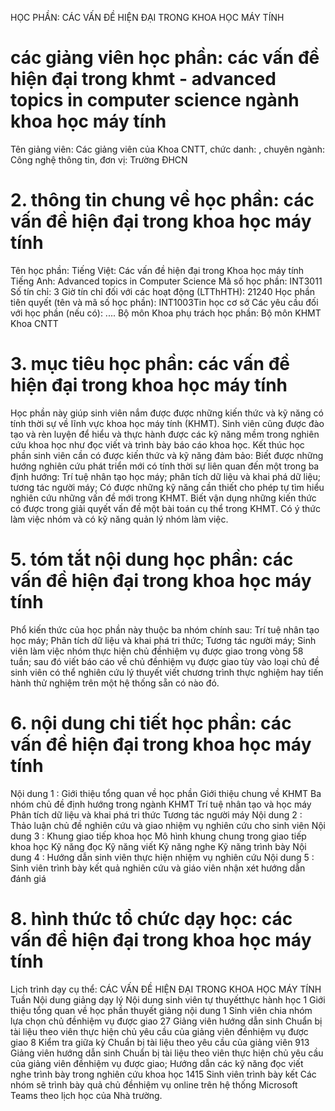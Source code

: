 HỌC PHẦN: CÁC VẤN ĐỀ HIỆN ĐẠI TRONG KHOA HỌC MÁY TÍNH
# các giảng viên học phần: các vấn đề hiện đại trong khmt - advanced topics in computer science ngành khoa học máy tính
Tên giảng viên: Các giảng viên của Khoa CNTT, chức danh: , chuyên ngành: Công nghệ thông tin, đơn vị: Trường ĐHCN
# 2. thông tin chung về học phần: các vấn đề hiện đại trong khoa học máy tính 
Tên học phần:
Tiếng Việt: Các vấn đề hiện đại trong Khoa học máy tính Tiếng Anh: Advanced topics in Computer Science
Mã số học phần: INT3011 Số tín chỉ: 3 Giờ tín chỉ đối với các hoạt động (LTThHTH): 21240 Học phần tiên quyết (tên và mã số học phần): INT1003Tin học cơ sở Các yêu cầu đối với học phần (nếu có): \.... Bộ môn Khoa phụ trách học phần: Bộ môn KHMT Khoa CNTT
# 3. mục tiêu học phần: các vấn đề hiện đại trong khoa học máy tính
Học phần này giúp sinh viên nắm được được những kiến thức và kỹ năng có tính thời sự về lĩnh vực khoa học máy tính (KHMT). Sinh viên cũng được đào tạo và rèn luyện để hiểu và thực hành được các kỹ năng mềm trong nghiên cứu khoa học như đọc viết và trình bày báo cáo khoa học. Kết thúc học phần sinh viên cần có được kiến thức và kỹ năng đảm bảo: Biết được những hướng nghiên cứu phát triển mới có tính thời sự liên quan đến một trong ba định hướng: Trí tuệ nhân tạo học máy; phân tích dữ liệu và khai phá dữ liệu; tương tác người máy; Có được những kỹ năng cần thiết cho phép tự tìm hiểu nghiên cứu những vấn đề mới trong KHMT. Biết vận dụng những kiến thức có được trong giải quyết vấn đề một bài toán cụ thể trong KHMT. Có ý thức làm việc nhóm và có kỹ năng quản lý nhóm làm việc.
# 5. tóm tắt nội dung học phần: các vấn đề hiện đại trong khoa học máy tính 
Phổ kiến thức của học phần này thuộc ba nhóm chính sau: Trí tuệ nhân tạo học máy; Phân tích dữ liệu và khai phá tri thức; Tương tác người máy; Sinh viên làm việc nhóm thực hiện chủ đềnhiệm vụ được giao trong vòng 58 tuần; sau đó viết báo cáo về chủ đềnhiệm vụ được giao tùy vào loại chủ đề sinh viên có thể nghiên cứu lý thuyết viết chương trình thực nghiệm hay tiến hành thử nghiệm trên một hệ thống sẵn có nào đó.
# 6. nội dung chi tiết học phần: các vấn đề hiện đại trong khoa học máy tính
Nội dung 1 : Giới thiệu tổng quan về học phần Giới thiệu chung về KHMT Ba nhóm chủ đề định hướng trong ngành KHMT Trí tuệ nhân tạo và học máy Phân tích dữ liệu và khai phá tri thức Tương tác người máy
Nội dung 2 : Thảo luận chủ đề nghiên cứu và giao nhiệm vụ nghiên cứu cho sinh viên
Nội dung 3 : Khung giao tiếp khoa học Mô hình khung chung trong giao tiếp khoa học Kỹ năng đọc Kỹ năng viết Kỹ năng nghe Kỹ năng trình bày
Nội dung 4 : Hướng dẫn sinh viên thực hiện nhiệm vụ nghiên cứu
Nội dung 5 : Sinh viên trình bày kết quả nghiên cứu và giáo viên nhận xét hướng dẫn đánh giá

# 8. hình thức tổ chức dạy học: các vấn đề hiện đại trong khoa học máy tính
Lịch trình dạy cụ thể: CÁC VẤN ĐỀ HIỆN ĐẠI TRONG KHOA HỌC MÁY TÍNH Tuần Nội dung giảng dạy lý Nội dung sinh viên tự thuyếtthực hành học 1 Giới thiệu tổng quan về học phần thuyết giảng nội dung 1 Sinh viên chia nhóm lựa chọn chủ đềnhiệm vụ được giao 27 Giảng viên hướng dẫn sinh Chuẩn bị tài liệu theo viên thực hiện chủ yêu cầu của giảng viên đềnhiệm vụ được giao 8 Kiểm tra giữa kỳ Chuẩn bị tài liệu theo yêu cầu của giảng viên 913 Giảng viên hướng dẫn sinh Chuẩn bị tài liệu theo viên thực hiện chủ yêu cầu của giảng viên đềnhiệm vụ được giao; Hướng dẫn các kỹ năng đọc viết nghe trình bày trong nghiên cứu khoa học 1415 Sinh viên trình bày kết Các nhóm sẽ trình bày quả chủ đềnhiệm vụ online trên hệ thống Microsoft Teams theo lịch học của Nhà trường. 
